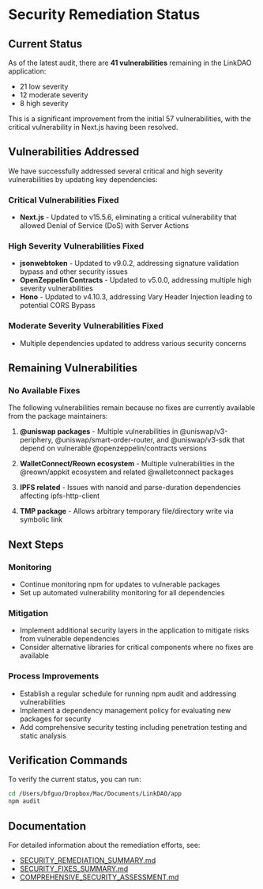 # Security Remediation Status

## Current Status
As of the latest audit, there are **41 vulnerabilities** remaining in the LinkDAO application:

- 21 low severity
- 12 moderate severity
- 8 high severity

This is a significant improvement from the initial 57 vulnerabilities, with the critical vulnerability in Next.js having been resolved.

## Vulnerabilities Addressed
We have successfully addressed several critical and high severity vulnerabilities by updating key dependencies:

### Critical Vulnerabilities Fixed
- **Next.js** - Updated to v15.5.6, eliminating a critical vulnerability that allowed Denial of Service (DoS) with Server Actions

### High Severity Vulnerabilities Fixed
- **jsonwebtoken** - Updated to v9.0.2, addressing signature validation bypass and other security issues
- **OpenZeppelin Contracts** - Updated to v5.0.0, addressing multiple high severity vulnerabilities
- **Hono** - Updated to v4.10.3, addressing Vary Header Injection leading to potential CORS Bypass

### Moderate Severity Vulnerabilities Fixed
- Multiple dependencies updated to address various security concerns

## Remaining Vulnerabilities

### No Available Fixes
The following vulnerabilities remain because no fixes are currently available from the package maintainers:

1. **@uniswap packages** - Multiple vulnerabilities in @uniswap/v3-periphery, @uniswap/smart-order-router, and @uniswap/v3-sdk that depend on vulnerable @openzeppelin/contracts versions

2. **WalletConnect/Reown ecosystem** - Multiple vulnerabilities in the @reown/appkit ecosystem and related @walletconnect packages

3. **IPFS related** - Issues with nanoid and parse-duration dependencies affecting ipfs-http-client

4. **TMP package** - Allows arbitrary temporary file/directory write via symbolic link

## Next Steps

### Monitoring
- Continue monitoring npm for updates to vulnerable packages
- Set up automated vulnerability monitoring for all dependencies

### Mitigation
- Implement additional security layers in the application to mitigate risks from vulnerable dependencies
- Consider alternative libraries for critical components where no fixes are available

### Process Improvements
- Establish a regular schedule for running npm audit and addressing vulnerabilities
- Implement a dependency management policy for evaluating new packages for security
- Add comprehensive security testing including penetration testing and static analysis

## Verification Commands
To verify the current status, you can run:

```bash
cd /Users/bfguo/Dropbox/Mac/Documents/LinkDAO/app
npm audit
```

## Documentation
For detailed information about the remediation efforts, see:
- [SECURITY_REMEDIATION_SUMMARY.md](SECURITY_REMEDIATION_SUMMARY.md)
- [SECURITY_FIXES_SUMMARY.md](SECURITY_FIXES_SUMMARY.md)
- [COMPREHENSIVE_SECURITY_ASSESSMENT.md](COMPREHENSIVE_SECURITY_ASSESSMENT.md)